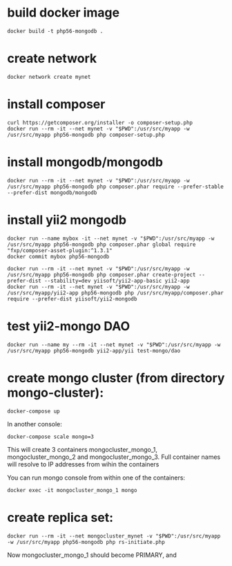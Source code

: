 
# build docker image

    docker build -t php56-mongodb .

# create network

    docker network create mynet

# install composer

    curl https://getcomposer.org/installer -o composer-setup.php
    docker run --rm -it --net mynet -v "$PWD":/usr/src/myapp -w /usr/src/myapp php56-mongodb php composer-setup.php

# install mongodb/mongodb

    docker run --rm -it --net mynet -v "$PWD":/usr/src/myapp -w /usr/src/myapp php56-mongodb php composer.phar require --prefer-stable --prefer-dist mongodb/mongodb

# install yii2 mongodb

    docker run --name mybox -it --net mynet -v "$PWD":/usr/src/myapp -w /usr/src/myapp php56-mongodb php composer.phar global require "fxp/composer-asset-plugin:^1.3.1"
    docker commit mybox php56-mongodb

    docker run --rm -it --net mynet -v "$PWD":/usr/src/myapp -w /usr/src/myapp php56-mongodb php composer.phar create-project --prefer-dist --stability=dev yiisoft/yii2-app-basic yii2-app
    docker run --rm -it --net mynet -v "$PWD":/usr/src/myapp -w /usr/src/myapp/yii2-app php56-mongodb php /usr/src/myapp/composer.phar require --prefer-dist yiisoft/yii2-mongodb

# test yii2-mongo DAO

    docker run --name my --rm -it --net mynet -v "$PWD":/usr/src/myapp -w /usr/src/myapp php56-mongodb yii2-app/yii test-mongo/dao

# create mongo cluster (from directory mongo-cluster):

    docker-compose up

In another console:

    docker-compose scale mongo=3

This will create 3 containers mongocluster_mongo_1, mongocluster_mongo_2 and mongocluster_mongo_3. Full container names
will resolve to IP addresses from wihin the containers

You can run mongo console from within one of the containers:

    docker exec -it mongocluster_mongo_1 mongo

# create replica set:

    docker run --rm -it --net mongocluster_mynet -v "$PWD":/usr/src/myapp -w /usr/src/myapp php56-mongodb php rs-initiate.php

Now  mongocluster_mongo_1 should become PRIMARY, and
